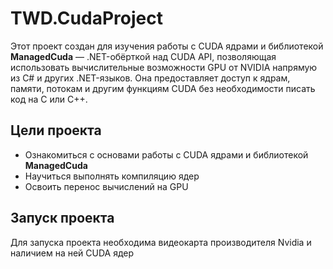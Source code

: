# TWD.CudaProject

Этот проект создан для изучения работы с CUDA ядрами и библиотекой **ManagedCuda** — .NET-обёрткой над CUDA API, позволяющая использовать вычислительные возможности GPU от NVIDIA напрямую из C# и других .NET-языков. Она предоставляет доступ к ядрам, памяти, потокам и другим функциям CUDA без необходимости писать код на C или C++.

## Цели проекта

- Ознакомиться с основами работы с CUDA ядрами и библиотекой **ManagedCuda**
- Научиться выполнять компиляцию ядер
- Освоить перенос вычислений на GPU

## Запуск проекта

Для запуска проекта необходима видеокарта производителя Nvidia и наличием на ней CUDA ядер
